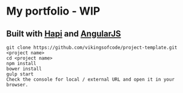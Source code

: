 # My portfolio - WIP

## Built with [Hapi](http://hapijs.com) and [AngularJS](http://angularjs.com)
```
git clone https://github.com/vikingsofcode/project-template.git <project name>
cd <project name>
npm install
bower install
gulp start
Check the console for local / external URL and open it in your browser.
```
